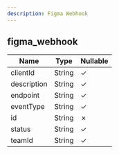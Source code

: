 ```yaml
---
description: Figma Webhook
---
```

figma_webhook
-------------

| **Name**    | **Type** | **Nullable** |
| ----------- | -------- | ------------ |
| clientId    | String   | &check;      |
| description | String   | &check;      |
| endpoint    | String   | &check;      |
| eventType   | String   | &check;      |
| id          | String   | &cross;      |
| status      | String   | &check;      |
| teamId      | String   | &check;      |
